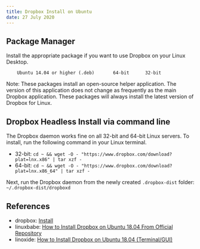 ```yaml
---
title: Dropbox Install on Ubuntu
date: 27 July 2020
---
```


## Package Manager

Install the appropriate package if you want to use Dropbox on your Linux Desktop.

		Ubuntu 14.04 or higher (.deb)	 	64-bit	 	32-bit

Note: These packages install an open-source helper application. The version of this 
application does not change as frequently as the main Dropbox application. These 
packages will always install the latest version of Dropbox for Linux.

## Dropbox Headless Install via command line

The Dropbox daemon works fine on all 32-bit and 64-bit Linux servers. To install, 
run the following command in your Linux terminal.

- 32-bit: `cd ~ && wget -O - "https://www.dropbox.com/download?plat=lnx.x86" | tar xzf -`
- 64-bit: `cd ~ && wget -O - "https://www.dropbox.com/download?plat=lnx.x86_64" | tar xzf -`

Next, run the Dropbox daemon from the newly created `.dropbox-dist` folder: `~/.dropbox-dist/dropboxd`

## References

- dropbox: [Install](https://www.dropbox.com/install)
- linuxbabe: [How to Install Dropbox on Ubuntu 18.04 From Official Repository](https://www.linuxbabe.com/ubuntu/install-dropbox-ubuntu-18-04)
- linoxide: [How to Install Dropbox on Ubuntu 18.04 (Terminal/GUI)](https://linoxide.com/linux-how-to/install-dropbox-ubuntu/#:~:text=Install%20Dropbox%20On%20Ubuntu%20Desktop,select%20Open%20With%20Software%20Install.)
